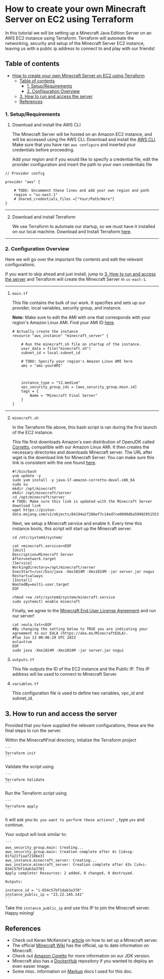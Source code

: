 # How to create your own Minecraft Server on EC2 using Terraform

In this tutorial we will be setting up a Minecraft Java Edition Server on an AWS EC2 instance using Terraform. Terraform will automate the networking, security and setup of the Minecraft Server EC2 instance, leaving us with a public ip address to connect to and play with our friends!

## Table of contents
- [How to create your own Minecraft Server on EC2 using Terraform](#how-to-create-your-own-minecraft-server-on-ec2-using-terraform)
  - [Table of contents](#table-of-contents)
    - [1. Setup/Requirements](#1-setuprequirements)
    - [2. Configuration Overview](#2-configuration-overview)
  - [3. How to run and access the server](#3-how-to-run-and-access-the-server)
  - [References](#references)
  

### 1. Setup/Requirements


1. Download and install the AWS CLI

	The Minecraft Server will be hosted on an Amazon EC2 instance, and will be accessed using the AWS CLI. Download and install the [AWS CLI](https://docs.aws.amazon.com/cli/). Make sure that you have ran `aws configure` and inserted your credentials before proceeding.

	Add your region and if you would like to specify a credential file, edit the provider configuration and insert the path to your own credentials file

```
// Provider config

provider "aws" {

    # TODO: Uncomment these lines and add your own region and path
    region = "us-east-1"
    # shared_credentials_files =["Your/Path/Here"]
}
```

---

2. Download and install Terraform

	We use Terraform to automate our startup, so we must have it installed on our local machine.
	Download and Install Terraform [here](https://developer.hashicorp.com/terraform/downloads).

  ---
  

### 2. Configuration Overview

Here we will go over the important file contents and edit the relevant configurations.

If you want to skip ahead and just install, jump to [3. How to run and access the server](#3-how-to-run-and-access-the-server) and Terraform will create the Minecraft Server in ```us-east-1```.

---

  

1. ```main.tf```

    This file contains the bulk of our work. It specifies and sets up our provider, local variables, security group, and instance.
    
    **Note:** Make sure to edit the AMI with one that corresponds with your region's Amazon Linux AMI. Find your AMI ID [here](https://docs.aws.amazon.com/AWSEC2/latest/UserGuide/finding-an-ami.html).

    ```
    # Actually create the instance
    resource "aws_instance" "minecraft_server" {

        # Run the minecraft.sh file on startup of the instance.
        user_data = file("minecraft.sh")
        subnet_id = local.subnet_id

        # TODO: Specify your region's Amazon Linux AMI here
        ami = "ami-yourAMI"

    

        instance_type = "t2.medium"
        vpc_security_group_ids = [aws_security_group.main.id]
        tags = {
            Name = "Minecraft Final Server"
        }
    }
    ```

---

2. ```minecraft.sh```

    In the Terraform file above, this bash script is ran during the first launch of the EC2 instance.

    This file first downloads Amazon's own distribution of OpenJDK called [Corretto](ttps://aws.amazon.com/corretto/?), compatible with our Amazon Linux AMI. It then creates the necessary directories and downloads Minecraft server. The URL after wget is the download link for Minecraft Server. You can make sure this link is consistent with the one found [here](https://www.minecraft.net/en-us/download/server).

    ```
    #!/bin/bash
    yum update -y
    sudo yum install -y java-17-amazon-corretto-devel.x86_64
    sudo su
    mkdir /opt/minecraft
    mkdir /opt/minecraft/server
    cd /opt/minecraft/server
    # TODO: Make sure this link is updated with the Minecraft Server download link
    wget https://piston-data.mojang.com/v1/objects/84194a2f286ef7c14ed7ce0090dba59902951553/server.jar
    ```

    Next, we setup a Minecraft service and enable it. Every time this instance boots, this script will start up the Minecraft server.

    ```
    cd /etc/systemd/system/

    cat >minecraft.service<<EOF
    [Unit]
    Description=Minecraft Server
    After=network.target
    [Service]
    WorkingDirectory=/opt/minecraft/server
    ExecStart=/usr/bin/java -Xmx1024M -Xms1024M -jar server.jar nogui
    Restart=always
    [Install]
    WantedBy=multi-user.target
    EOF
    
    chmod +xw /etc/systemd/system/minecraft.service
    sudo systemctl enable minecraft
    ```

    

    Finally, we agree to the [Minecraft End User License Agreement](https://aka.ms/MinecraftEULA) and run our server!

    ```
    cat >eula.txt<<EOF
    #By changing the setting below to TRUE you are indicating your agreement to our EULA (https://aka.ms/MinecraftEULA).
    #Tue Jun 13 00:06:29 UTC 2023
    eula=true
    EOF
    sudo java -Xmx1024M -Xms1024M -jar server.jar nogui
    ```


3. ```outputs.tf```

    This file outputs the ID of the EC2 instance and the Public IP. This IP address will be used to connect to Minecraft Server.


4. ```variables.tf```


    This configuration file is used to define two variables, vpc_id and subnet_id.

## 3. How to run and access the server

Provided that you have supplied the relevant configurations, these are the final steps to run the server.



Within the MinecraftFinal directory, intialize the Terraform project

    ```
    Terraform init
    ```

Validate the script using

    ```
    Terraform Validate
    ```

Run the Terraform script using

    ```
    Terraform apply
    ```

It will ask you ```Do you want to perform these actions? ```, type ```yes``` and continue.

Your output will look similar to:

    ```
    aws_security_group.main: Creating...
    aws_security_group.main: Creation complete after 4s [id=sg-01fa21f1aaf2186e3]
    aws_instance.minecraft_server: Creating...
    aws_instance.minecraft_server: Creation complete after 43s [id=i-034c57bf1dab3a370]
    Apply complete! Resources: 2 added, 0 changed, 0 destroyed.

    Outputs:

    instance_id = "i-034c57bf1dab3a370"
    instance_public_ip = "23.22.145.141"
    ```

Take the ```instance_public_ip``` and use this IP to join the Minecraft server. Happy mining!

## References

- Check out Keran McKenzie's [article](https://www.linkedin.com/pulse/setup-minecraft-server-java-edition-aws-ec2-keran-mckenzie) on how to set up a Minecraft server.
- The official [Minecraft Wiki](https://minecraft.fandom.com/wiki/Minecraft_Wiki) has the official, up to date information on Minecraft.
- Check out [Amazon Coretto](https://aws.amazon.com/corretto/?filtered-posts.sort-by=item.additionalFields.createdDate&filtered-posts.sort-order=desc) for more information on our JDK version.
- Minecraft also has a [DockerHub](https://hub.docker.com/r/itzg/minecraft-server/) repository if you wanted to deploy an even easier image.
- Some misc. information on [Markup](https://www.markdownguide.org/basic-syntax/#horizontal-rules) docs I used for this doc.